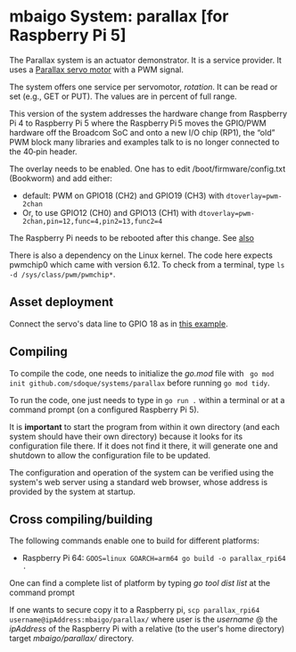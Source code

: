 # mbaigo System: parallax [for Raspberry Pi 5]

The Parallax system is an actuator demonstrator. It is a service provider. It uses a [Parallax servo motor](https://www.parallax.com/package/parallax-standard-servo-downloads/) with a PWM signal. 

The system offers one service per servomotor, *rotation*. It can be read or set (e.g., GET or PUT). The values are in percent of full range.

This version of the system addresses the hardware change from Raspberry Pi 4 to Raspberry Pi 5 where the Raspberry Pi 5 moves the GPIO/PWM hardware off the Broadcom SoC and onto a new I/O chip (RP1), the “old” PWM block many libraries and examples talk to is no longer connected to the 40‑pin header.

The overlay needs to be enabled. One has to edit /boot/firmware/config.txt (Bookworm) and add either:

- default: PWM on GPIO18 (CH2) and GPIO19 (CH3) with ```dtoverlay=pwm-2chan```
- Or, to use GPIO12 (CH0) and GPIO13 (CH1) with ```dtoverlay=pwm-2chan,pin=12,func=4,pin2=13,func2=4```

The Raspberry Pi needs to be rebooted after this change. See [also](https://pypi.org/project/rpi-hardware-pwm/?utm_source=chatgpt.com)

There is also a dependency on the Linux kernel. 
The code here expects pwmchip0 which came with version 6.12.
To check from a terminal, type ```ls -d /sys/class/pwm/pwmchip*```.


## Asset deployment 
	
Connect the servo's data line to GPIO 18 as in [this example](https://randomnerdtutorials.com/raspberry-pi-pwm-python/).

## Compiling
To compile the code, one needs to initialize the *go.mod* file with ``` go mod init github.com/sdoque/systems/parallax``` before running ```go mod tidy```.

To run the code, one just needs to type in ```go run .``` within a terminal or at a command prompt (on a configured Raspberry Pi 5).

It is **important** to start the program from within it own directory (and each system should have their own directory) because it looks for its configuration file there. If it does not find it there, it will generate one and shutdown to allow the configuration file to be updated.

The configuration and operation of the system can be verified using the system's web server using a standard web browser, whose address is provided by the system at startup.

## Cross compiling/building
The following commands enable one to build for different platforms:
- Raspberry Pi 64: ```GOOS=linux GOARCH=arm64 go build -o parallax_rpi64 .```

One can find a complete list of platform by typing *‌go tool dist list* at the command prompt

If one wants to secure copy it to a Raspberry pi,
`scp parallax_rpi64 username@ipAddress:mbaigo/parallax/` where user is the *username* @ the *ipAddress* of the Raspberry Pi with a relative (to the user's home directory) target *mbaigo/parallax/* directory.